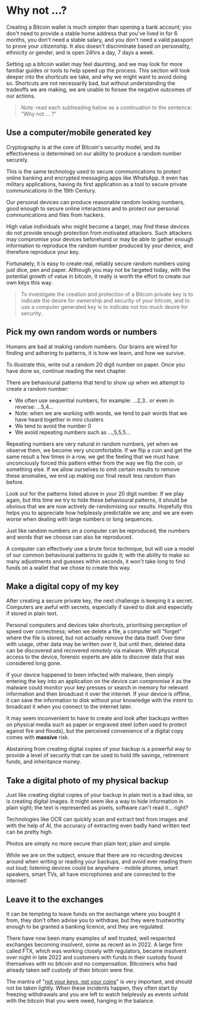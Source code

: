 # Why not ...?
Creating a Bitcoin wallet is much simpler than opening a bank account; you don't need to provide a stable home address that you've lived in for 6 months, you don't need a stable salary, and you don't need a valid passport to prove your citizenship. It also doesn't discriminate based on personality, ethnicity or gender, and is open 24hrs a day, 7 days a week.

Setting up a bitcoin wallet may feel daunting, and we may look for more familiar guides or tools to help speed up the process. This section will look deeper into the shortcuts we take, and why we might want to avoid doing so. Shortcuts are not necessarily bad, but without understanding the tradeoffs we are making, we are unable to forsee the negative outcomes of our actions.

> Note: read each subheading below as a continuation to the sentence: "Why not ... ?"

## Use a computer/mobile generated key
Cryptography is at the core of Bitcoin's security model, and its effectiveness is determined on our ability to produce a random number securely.

This is the same technology used to secure communications to protect online banking and encrypted messaging apps like WhatsApp. It even has military applications, having its first application as a tool to secure private communications in the 19th Century.

Our personal devices can produce reasonable random looking numbers, good enough to secure online interactions and to protect our personal communications and files from hackers.

High value individuals who might become a target, may find these devices do not provide enough protection from motivated attackers. Such attackers may compromise your devices beforehand or may be able to gather enough information to reproduce the random number produced by your device, and therefore reproduce your key.

Fortunately, it is easy to create real, reliably secure random numbers using just dice, pen and paper. Although you may not be targeted today, with the potential growth of value in bitcoin, it really _is_ worth the effort to create our own keys this way.

> To investigate the creation and protection of a Bitcoin private key is to indicate the desire for ownership and security of your bitcoin, and to use a computer generated key is to indicate not too much desire for security.

## Pick my own random words or numbers
Humans are bad at making random numbers. Our brains are wired for finding and adhering to patterns, it is how we learn, and how we survive.

To illustrate this, write out a random 20 digit number on paper. Once you have done so, continue reading the next chapter.

There are behavioural patterns that tend to show up when we attempt to create a random number:

- We often use sequential numbers, for example: ...2,3.. or even in reverse: ...5,4...
- Note: when we are working with words, we tend to pair words that we have heard together in mini clusters
- We tend to avoid the number 0
- We avoid repeating numbers such as ...,5,5,5...

Repeating numbers are very natural in random numbers, yet when we observe them, we become very uncomfortable. If we flip a coin and get the same result a few times in a row, we get the feeling that we must have unconciously forced this pattern either from the way we flip the coin, or something else. If we allow ourselves to omit certain results to remove these anomalies, we end up making our final result less random than before.

Look out for the patterns listed above in your 20 digit number. If we play again, but this time we try to hide these behavioural patterns, it should be obvious that we are now actively de-randomising our results. Hopefully this helps you to appreciate how helplessly predictable we are; and we are even worse when dealing with large numbers or long sequences.

Just like random numbers on a computer can be reproduced, the numbers and words that we choose can also be reproduced. 

A computer can effectively use a brute force technique, but will use a model of our common behavioural patterns to guide it; with the ability to make so many adjustments and guesses within seconds, it won't take long to find funds on a wallet that we chose to create this way.

## Make a digital copy of my key
After creating a secure private key, the next challenge is keeping it a secret. Computers are awful with secrets, especially if saved to disk and especially if stored in plain text.

Personal computers and devices take shortcuts, prioritising perception of speed over correctness; when we delete a file, a computer will "forget" where the file is stored, but not actually remove the data itself. Over time with usage, other data may be written over it, but until then, deleted data can be discovered and recovered _remotely_ via malware. With physical access to the device, forensic experts are able to discover data that was considered long gone.

If your device happened to been infected with malware, then simply entering the key into an application on the device can compromise it as the malware could monitor your key presses or search in memory for relevant information and then broadcast it over the internet. If your device is offline, it can save the information to disk without your knowledge with the intent to broadcast it when you connect to the internet later.

It may seem inconvenient to have to create and look after backups written on physical media such as paper or engraved steel (often used to protect against fire and floods), but the perceived convenience of a digital copy comes with **massive** risk. 

Abstaining from creating digital copies of your backup is a powerful way to provide a level of security that can be used to hold life savings, retirement funds, and inheritance money.

## Take a digital photo of my physical backup
Just like creating digital copies of your backup in plain text is a bad idea, so is creating digital images. It might seem like a way to hide information in plain sight; the text is represented as pixels, software can't read it... right?

Technologies like OCR can quickly scan and extract text from images and with the help of AI, the accuracy of extracting even badly hand written text can be pretty high.

Photos are simply no more secure than plain text; plain and simple.

While we are on the subject, ensure that there are no recording devices around when writing or reading your backups, and avoid ever reading them out loud; listening devices could be anywhere - mobile phones, smart speakers, smart TVs, all have microphones and are connected to the internet!

## Leave it to the exchanges
It can be tempting to leave funds on the exchange where you bought it from, they don't often advise you to withdraw, but they were trustworthy enough to be granted a banking licence, and they are regulated.

There have now been many examples of well trusted, well respected exchanges becoming insolvent, some as recent as in 2022. A large firm called FTX, which was working closely with regulators, became insolvent over night in late 2022 and customers with funds in their custody found themselves with no bitcoin and no compensation. Bitcoiners who had already taken self custody of their bitcoin were fine.

The mantra of "[not your keys, not your coins](#not-your-keys-not-your-coins)" is very important, and should not be taken lightly. When these incidents happen, they often start by freezing withdrawals and you are left to watch helplessly as events unfold with the bitcoin that you were owed, hanging in the balance.